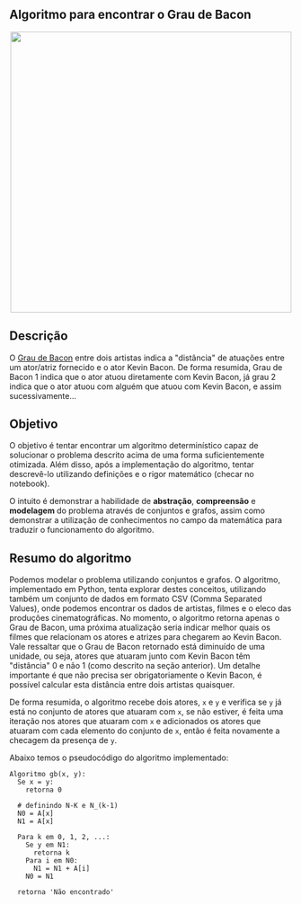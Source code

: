 ## Algoritmo para encontrar o Grau de Bacon

<p align="center">
  <img src="https://user-images.githubusercontent.com/56659549/159389816-ff02d5db-9ce8-4756-826c-09d88adc8c8c.png" width=500>
</p>

## Descrição

O [Grau de Bacon](https://en.wikipedia.org/wiki/Six_Degrees_of_Kevin_Bacon#:~:text=The%20game's%20name%20is%20a,Last%20Degree%20of%20Kevin%20Bacon.) entre dois artistas indica a "distância" de atuações entre um ator/atriz fornecido e o ator Kevin Bacon. De forma resumida, Grau de Bacon 1 indica que o ator atuou diretamente com Kevin Bacon, já grau 2 indica que o ator atuou com alguém que atuou com Kevin Bacon, e assim sucessivamente...

## Objetivo

O objetivo é tentar encontrar um algoritmo determinístico capaz de solucionar o problema descrito acima de uma forma suficientemente otimizada. Além disso, após a implementação do algoritmo, tentar descrevê-lo utilizando definições e o rigor matemático (checar no notebook). 

O intuito é demonstrar a habilidade de **abstração**, **compreensão** e **modelagem** do problema através de conjuntos e grafos, assim como demonstrar a utilização de conhecimentos no campo da matemática para traduzir o funcionamento do algoritmo.

## Resumo do algoritmo

Podemos modelar o problema utilizando conjuntos e grafos. O algoritmo, implementado em Python, tenta explorar destes conceitos, utilizando também um conjunto de dados em formato CSV (Comma Separated Values), onde podemos encontrar os dados de artistas, filmes e o eleco das produções cinematográficas. No momento, o algoritmo retorna apenas o Grau de Bacon, uma próxima atualização seria indicar melhor quais os filmes que relacionam os atores e atrizes para chegarem ao Kevin Bacon. Vale ressaltar que o Grau de Bacon retornado está diminuído de uma unidade, ou seja, atores que atuaram junto com Kevin Bacon têm "distância" 0 e não 1 (como descrito na seção anterior). Um detalhe importante é que não precisa ser obrigatoriamente o Kevin Bacon, é possível calcular esta distância entre dois artistas quaisquer. 

De forma resumida, o algoritmo recebe dois atores, ```x``` e ```y``` e verifica se ```y``` já está no conjunto de atores que atuaram com ```x```, se não estiver, é feita uma iteração nos atores que atuaram com ```x``` e adicionados os atores que atuaram com cada elemento do conjunto de ```x```, então é feita novamente a checagem da presença de ```y```.

Abaixo temos o pseudocódigo do algoritmo implementado:

```
Algoritmo gb(x, y):
  Se x = y: 
    retorna 0

  # definindo N-K e N_(k-1)
  N0 = A[x]
  N1 = A[x]

  Para k em 0, 1, 2, ...:
    Se y em N1:
      retorna k
    Para i em N0:
      N1 = N1 + A[i]
    N0 = N1

  retorna 'Não encontrado'
```
